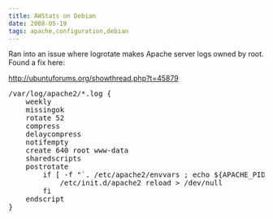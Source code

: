 ```yaml
---
title: AWStats on Debian
date: 2008-05-19
tags: apache,configuration,debian
---
```

Ran into an issue where logrotate makes Apache server logs owned by root. Found a fix here:

<a href="http://ubuntuforums.org/showthread.php?t=45879" rel="nofollow">http://ubuntuforums.org/showthread.php?t=45879</a>

<pre lang="bash">/var/log/apache2/*.log {
    weekly
    missingok
    rotate 52
    compress
    delaycompress
    notifempty
    create 640 root www-data
    sharedscripts
    postrotate
        if [ -f "`. /etc/apache2/envvars ; echo ${APACHE_PID_FILE:-/var/run/apache2.pid}`" ]; then
            /etc/init.d/apache2 reload &gt; /dev/null
        fi
    endscript
}</pre>

